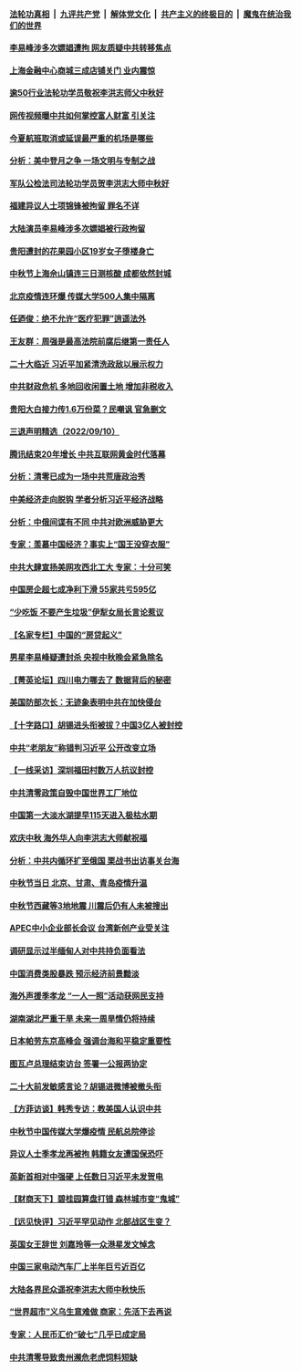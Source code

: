 ####  [法轮功真相](../../../../basic/blob/master/README.md?t=09120631) &nbsp;|&nbsp; [九评共产党](../../../../9ping.md/blob/master/README.md?t=09120631) &nbsp;|&nbsp; [解体党文化](../../../../jtdwh.md/blob/master/README.md?t=09120631)  &nbsp;|&nbsp; [共产主义的终极目的](../../../../gczydzjmd.md/blob/master/README.md?t=09120631) &nbsp;|&nbsp; [魔鬼在统治我们的世界](../../../../mgztzwmdsj.md/blob/master/README.md?t=09120631) 

#### [李易峰涉多次嫖娼遭拘 网友质疑中共转移焦点](../pages/nsc413/n13822672.md?t=09120631) 

#### [上海金融中心商城三成店铺关门 业内震惊](../pages/nsc413/n13822700.md?t=09120631) 

#### [逾50行业法轮功学员敬祝李洪志师父中秋好](../pages/nsc413/n13822524.md?t=09120631) 

#### [网传视频曝中共如何掌控富人财富 引关注](../pages/nsc413/n13822513.md?t=09120631) 

#### [今夏航班取消或延误最严重的机场是哪些](../pages/nsc413/n13821193.md?t=09120631) 

#### [分析：美中登月之争 一场文明与专制之战](../pages/nsc413/n13819724.md?t=09120631) 

#### [军队公检法司法轮功学员贺李洪志大师中秋好](../pages/nsc413/n13822021.md?t=09120631) 

#### [福建异议人士项锦锋被拘留 罪名不详](../pages/nsc413/n13822521.md?t=09120631) 

#### [大陆演员李易峰涉多次嫖娼被行政拘留](../pages/nsc413/n13822520.md?t=09120631) 

#### [贵阳遭封的花果园小区19岁女子堕楼身亡](../pages/nsc413/n13822482.md?t=09120631) 

#### [中秋节上海佘山镇连三日测核酸 成都依然封城](../pages/nsc413/n13822454.md?t=09120631) 

#### [北京疫情连环爆 传媒大学500人集中隔离](../pages/nsc413/n13822014.md?t=09120631) 

#### [任迺俊：绝不允许“医疗犯罪”逍遥法外](../pages/nsc413/n13822442.md?t=09120631) 

#### [王友群：周强是最高法院前腐后继第一责任人](../pages/nsc413/n13821952.md?t=09120631) 

#### [二十大临近 习近平加紧清洗政敌以展示权力](../pages/nsc413/n13822316.md?t=09120631) 

#### [中共财政危机 多地回收闲置土地 增加非税收入](../pages/nsc413/n13822122.md?t=09120631) 


#### [贵阳大白接力传1.6万份菜？民嘲讽 官急删文](../pages/nsc413/n13822015.md?t=09120631) 

#### [三退声明精选（2022/09/10）](../pages/nsc413/n13822071.md?t=09120631) 

#### [腾讯结束20年增长 中共互联网黄金时代落幕](../pages/nsc413/n13822061.md?t=09120631) 

#### [分析：清零已成为一场中共荒唐政治秀](../pages/nsc413/n13821954.md?t=09120631) 

#### [中美经济走向脱钩 学者分析习近平经济战略](../pages/nsc413/n13821985.md?t=09120631) 

#### [分析：中俄间谍有不同 中共对欧洲威胁更大](../pages/nsc413/n13821320.md?t=09120631) 

#### [专家：羡慕中国经济？事实上“国王没穿衣服”](../pages/nsc413/n13821927.md?t=09120631) 

#### [中共大肆宣扬美网攻西北工大 专家：十分可笑](../pages/nsc413/n13821918.md?t=09120631) 

#### [中国房企超七成净利下滑 55家共亏595亿](../pages/nsc413/n13821964.md?t=09120631) 

#### [“少吃饭 不要产生垃圾”伊犁女局长言论惹议](../pages/nsc413/n13821932.md?t=09120631) 

#### [【名家专栏】中国的“房贷起义”](../pages/nsc413/n13821748.md?t=09120631) 

#### [男星李易峰疑遭封杀 央视中秋晚会紧急除名](../pages/nsc413/n13821942.md?t=09120631) 

#### [【菁英论坛】四川电力哪去了 数据背后的秘密](../pages/nsc413/n13821958.md?t=09120631) 

#### [美国防部次长：无迹象表明中共在加快侵台](../pages/nsc413/n13821926.md?t=09120631) 

#### [【十字路口】胡锡进头衔被拔？中国3亿人被封控](../pages/nsc413/n13821707.md?t=09120631) 

#### [中共“老朋友”称错判习近平 公开改变立场](../pages/nsc413/n13821789.md?t=09120631) 

#### [【一线采访】深圳福田村数万人抗议封控](../pages/nsc413/n13821333.md?t=09120631) 

#### [中共清零政策自毁中国世界工厂地位](../pages/nsc413/n13821524.md?t=09120631) 

#### [中国第一大淡水湖提早115天进入极枯水期](../pages/nsc413/n13821490.md?t=09120631) 

#### [欢庆中秋 海外华人向李洪志大师献祝福](../pages/nsc413/n13821687.md?t=09120631) 

#### [分析：中共内循环扩至俄国 栗战书出访事关台海](../pages/nsc413/n13821414.md?t=09120631) 

#### [中秋节当日 北京、甘肃、青岛疫情升温](../pages/nsc413/n13821410.md?t=09120631) 

#### [中秋节西藏等3地地震 川震后仍有人未被搜出](../pages/nsc413/n13821507.md?t=09120631) 

#### [APEC中小企业部长会议 台湾新创产业受关注](../pages/nsc413/n13821512.md?t=09120631) 

#### [调研显示过半缅甸人对中共持负面看法](../pages/nsc413/n13821409.md?t=09120631) 

#### [中国消费类股暴跌 预示经济前景黯淡](../pages/nsc413/n13821437.md?t=09120631) 

#### [海外声援季孝龙 “一人一照”活动获网民支持](../pages/nsc413/n13821379.md?t=09120631) 

#### [湖南湖北严重干旱 未来一周旱情仍将持续](../pages/nsc413/n13821321.md?t=09120631) 

#### [日本帕劳东京高峰会 强调台海和平稳定重要性](../pages/nsc413/n13821405.md?t=09120631) 

#### [图瓦卢总理结束访台 签署一公报两协定](../pages/nsc413/n13821334.md?t=09120631) 

#### [二十大前发敏感言论？胡锡进微博被撤头衔](../pages/nsc413/n13821309.md?t=09120631) 

#### [【方菲访谈】韩秀专访：教美国人认识中共](../pages/nsc413/n13821310.md?t=09120631) 

#### [中秋节中国传媒大学爆疫情 民航总院停诊](../pages/nsc413/n13821300.md?t=09120631) 

#### [异议人士季孝龙再被拘 韩籍女友遭国保恐吓](../pages/nsc413/n13821276.md?t=09120631) 

#### [英新首相对中强硬 上任数日习近平未发贺电](../pages/nsc413/n13821291.md?t=09120631) 

#### [【财商天下】碧桂园算盘打错 森林城市变“鬼城”](../pages/nsc413/n13821088.md?t=09120631) 

#### [【远见快评】习近平罕见动作 北部战区生变？](../pages/nsc413/n13821233.md?t=09120631) 

#### [英国女王辞世 刘嘉玲等一众港星发文悼念](../pages/nsc413/n13821176.md?t=09120631) 

#### [中国三家电动汽车厂上半年巨亏近百亿](../pages/nsc413/n13821243.md?t=09120631) 

#### [大陆各界民众遥祝李洪志大师中秋快乐](../pages/nsc413/n13821222.md?t=09120631) 

#### [“世界超市”义乌生意难做 商家：先活下去再说](../pages/nsc413/n13821196.md?t=09120631) 

#### [专家：人民币汇价“破七”几乎已成定局](../pages/nsc413/n13821198.md?t=09120631) 

#### [中共清零导致贵州濒危老虎饲料短缺](../pages/nsc413/n13821162.md?t=09120631) 

